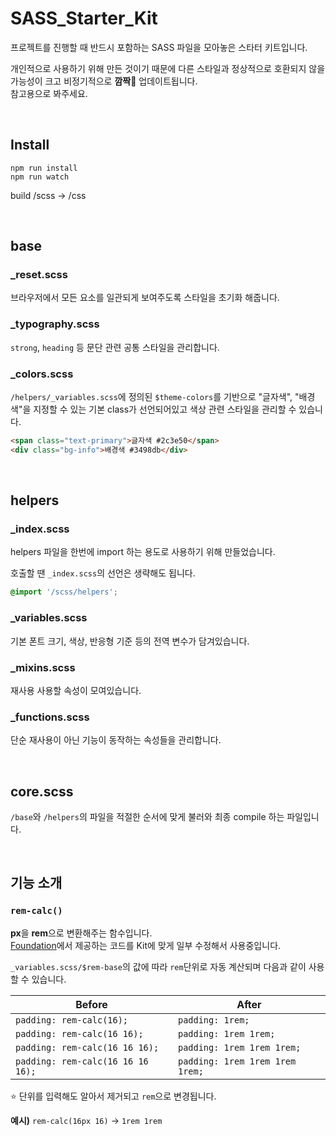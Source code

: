 # SASS_Starter_Kit
프로젝트를 진행할 때 반드시 포함하는 SASS 파일을 모아놓은 스타터 키트입니다.

개인적으로 사용하기 위해 만든 것이기 때문에 다른 스타일과 정상적으로 호환되지 않을 가능성이 크고 비정기적으로 **깜짝🎉** 업데이트됩니다.
<br>참고용으로 봐주세요.


<br>


## Install

```
npm run install
npm run watch
```

build /scss -> /css


<br>

## base
### _reset.scss
브라우저에서 모든 요소를 ​일관되게 보여주도록 스타일을 초기화 해줍니다.

### _typography.scss
`strong`, `heading` 등 문단 관련 공통 스타일을 관리합니다.

### _colors.scss
`/helpers/_variables.scss`에 정의된 `$theme-colors`를 기반으로 "글자색", "배경색"을 지정할 수 있는 기본 class가 선언되어있고
색상 관련 스타일을 관리할 수 있습니다.

```html
<span class="text-primary">글자색 #2c3e50</span>
<div class="bg-info">배경색 #3498db</div>
```

<br>

## helpers
### _index.scss
helpers 파일을 한번에 import 하는 용도로 사용하기 위해 만들었습니다.

호출할 땐 `_index.scss`의 선언은 생략해도 됩니다.
```scss
@import '/scss/helpers';
```

### _variables.scss
기본 폰트 크기, 색상, 반응형 기준 등의 전역 변수가 담겨있습니다.

### _mixins.scss
재사용 사용할 속성이 모여있습니다.

### _functions.scss
단순 재사용이 아닌 기능이 동작하는 속성들을 관리합니다.

<br>

## core.scss
`/base`와 `/helpers`의 파일을 적절한 순서에 맞게 불러와 최종 compile 하는 파일입니다.

<br>

## 기능 소개

### `rem-calc()`
**px**을 **rem**으로 변환해주는 함수입니다.
<br>[Foundation](http://foundation.zurb.com/)에서 제공하는 코드를 Kit에 맞게 일부 수정해서 사용중입니다.

`_variables.scss/$rem-base`의 값에 따라 `rem`단위로 자동 계산되며 다음과 같이 사용할 수 있습니다.

| Before | After |
|--------|------|
| `padding: rem-calc(16);` | `padding: 1rem;` |
| `padding: rem-calc(16 16);` | `padding: 1rem 1rem;` |
| `padding: rem-calc(16 16 16);` | `padding: 1rem 1rem 1rem;` |
| `padding: rem-calc(16 16 16 16);` | `padding: 1rem 1rem 1rem 1rem;` |

⭐️ 단위를 입력해도 알아서 제거되고 `rem`으로 변경됩니다.

**예시)** `rem-calc(16px 16)` -> `1rem 1rem`
